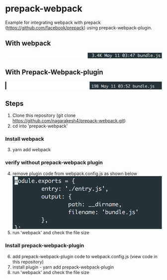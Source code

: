 # prepack-webpack

Example for integrating webpack with prepack (https://github.com/facebook/prepack) using prepack-webpack-plugin.

## With webpack
![bundle.js takes 3.4 kb](https://github.com/nagarakesh4/prepack-webpack/blob/master/withoutRemovingCompiletime.png)

## With Prepack-Webpack-plugin
![bundle.js takes 19 b](https://github.com/nagarakesh4/prepack-webpack/blob/master/withRemovingCompiletime.png)

## Steps
1. Clone this repository (git clone <https://github.com/nagarakesh4/prepack-webpack.git>)
2. cd into 'prepack-webpack'

### Install webpack
3. yarn add webpack

### verify without prepack-webpack plugin
4. remove plugin code from webpack.config.js as shown below
![webpack.config.js without prepack-webpack plugin](https://github.com/nagarakesh4/prepack-webpack/blob/master/webpack-config-without-prepack-plugin.png)
5. run 'webpack' and check the file size

### Install prepack-webpack-plugin
6. add prepack-webpack-plugin code to webpack.config.js (view code in this repository)
7. install plugin - yarn add prepack-webpack-plugin
8. run 'webpack' and check the file size
